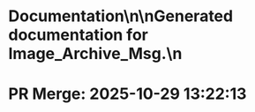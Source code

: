 # Documentation\n\nGenerated documentation for Image_Archive_Msg.\n

# PR Merge: 2025-10-29 13:22:13
